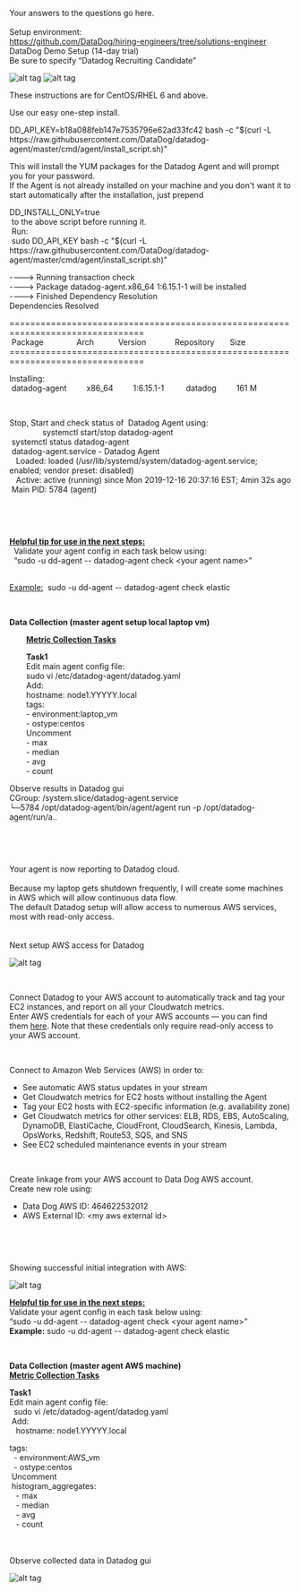 Your answers to the questions go here.
<br><br>Setup environment:
  <br>https://github.com/DataDog/hiring-engineers/tree/solutions-engineer
  <br>DataDog Demo Setup (14-day trial)
  <br>Be sure to specify “Datadog Recruiting Candidate”
 
 ![alt tag](https://github.com/wmc2112/datadogimages/blob/master/pg-1-image1.jpg)
 ![alt tag](https://github.com/wmc2112/datadogimages/blob/master/pg-2-image1.jpg)
 
<p>These instructions are for CentOS/RHEL 6 and above.</p>
<p>Use our easy one-step install.</p>
<p>DD_API_KEY=b18a088feb147e7535796e62ad33fc42 bash -c "$(curl -L https://raw.githubusercontent.com/DataDog/datadog-agent/master/cmd/agent/install_script.sh)"</p>
<p>This will install the YUM packages for the Datadog Agent and will prompt you for your password.<br /> If the Agent is not already installed on your machine and you don't want it to start automatically after the installation, just prepend&nbsp;</p>
<p>DD_INSTALL_ONLY=true<br>
&nbsp;to the above script before running it.<br>
&nbsp;Run:<br>
&nbsp;sudo DD_API_KEY<my_DatadogAPIKey> bash -c "$(curl -L https://raw.githubusercontent.com/DataDog/datadog-agent/master/cmd/agent/install_script.sh)"</p>
----&gt; Running transaction check<br>
----&gt; Package datadog-agent.x86_64 1:6.15.1-1 will be installed<br>
----&gt; Finished Dependency Resolution<br>
Dependencies Resolved<br>
<p>================================================================================<br>
&nbsp;Package&nbsp;&nbsp;&nbsp;&nbsp;&nbsp;&nbsp;&nbsp;&nbsp;&nbsp;&nbsp;&nbsp;&nbsp;&nbsp;&nbsp; Arch&nbsp;&nbsp;&nbsp;&nbsp;&nbsp;&nbsp;&nbsp;&nbsp;&nbsp;&nbsp; Version&nbsp;&nbsp;&nbsp;&nbsp;&nbsp;&nbsp;&nbsp;&nbsp;&nbsp;&nbsp;&nbsp;&nbsp; Repository&nbsp;&nbsp;&nbsp;&nbsp;&nbsp;&nbsp; Size<br>
================================================================================<br>
<p>Installing:<br>
&nbsp;datadog-agent&nbsp; &nbsp;&nbsp;&nbsp;&nbsp;&nbsp;&nbsp;&nbsp;x86_64&nbsp;&nbsp;&nbsp;&nbsp;&nbsp;&nbsp;&nbsp;&nbsp; 1:6.15.1-1&nbsp;&nbsp;&nbsp;&nbsp;&nbsp;&nbsp;&nbsp;&nbsp;&nbsp; datadog&nbsp;&nbsp;&nbsp;&nbsp;&nbsp;&nbsp;&nbsp;&nbsp; 161 M</p>
&nbsp;<br>
<p>Stop, Start and check status of &nbsp;Datadog Agent using:<br>
&nbsp;&nbsp;&nbsp;&nbsp;&nbsp;&nbsp;&nbsp;&nbsp;&nbsp;&nbsp;&nbsp;&nbsp;&nbsp;&nbsp; systemctl start/stop datadog-agent<br>
&nbsp;systemctl status datadog-agent<br>
&nbsp;datadog-agent.service - Datadog Agent<br>
&nbsp;&nbsp; Loaded: loaded (/usr/lib/systemd/system/datadog-agent.service; enabled; vendor preset: disabled)<br>
&nbsp;&nbsp; Active: active (running) since Mon 2019-12-16 20:37:16 EST; 4min 32s ago<br>
&nbsp;Main PID: 5784 (agent)</p>
<br>
<p>&nbsp;</p>
<p><strong><u>Helpful tip for use in the next steps:</u></strong><br>
&nbsp;&nbsp;Validate your agent config in each task below using:<br>
&nbsp;&nbsp;&ldquo;sudo -u dd-agent -- datadog-agent check &lt;your agent name&gt;&rdquo;<br>
&nbsp;</p>
<p><span style="text-decoration: underline;">Example:</span>&nbsp; sudo -u dd-agent -- datadog-agent check elastic</p>
<p>&nbsp;</p>
<p><strong>Data Collection (master agent setup local laptop vm)</strong><br>
<p style="padding-left: 30px;"><strong><u>Metric Collection Tasks</u></strong><br>
<p style="padding-left: 30px;"><strong>Task1</strong><br>
Edit main agent config file:<br>
sudo vi /etc/datadog-agent/datadog.yaml<br>
Add:<br>
hostname: node1.YYYYY.local<br>
tags:<br>
- environment:laptop_vm<br>
- ostype:centos<br>
Uncomment<br>
<histogram_aggregates:<br>
- max<br>
- median<br>
- avg<br>
- count<br>
</p>
<p>Observe results in Datadog gui<br>
CGroup: /system.slice/datadog-agent.service<br>
 └─5784 /opt/datadog-agent/bin/agent/agent run -p /opt/datadog-agent/run/a..<br>
</p>
<p>&nbsp;</p>
<p>&nbsp;</p>
<p>Your agent is now reporting to Datadog cloud.&nbsp;<br><br>
Because my laptop gets shutdown frequently, I will create some machines in AWS which will allow continuous data flow.<br>
The default Datadog setup will allow access to numerous AWS services, most with read-only access.<br>
<br><br>
Next setup AWS access for Datadog<br>

 
![alt tag](https://github.com/wmc2112/datadogimages/blob/master/pg-4-image1.jpg) 

<br>

<p>Connect Datadog to your AWS account to automatically track and tag your EC2 instances, and report on all your Cloudwatch metrics.<br>
Enter AWS credentials for each of your AWS accounts &mdash; you can find them&nbsp;<a href="https://aws-portal.amazon.com/gp/aws/developer/account/index.html?action=access-key">here</a>. Note that these credentials only require read-only access to your AWS account.</p>
<br>
<p>Connect to Amazon Web Services (AWS) in order to:</p>
<ul>
<li>See automatic AWS status updates in your stream</li>
<li>Get Cloudwatch metrics for EC2 hosts without installing the Agent</li>
<li>Tag your EC2 hosts with EC2-specific information (e.g. availability zone)</li>
<li>Get Cloudwatch metrics for other services: ELB, RDS, EBS, AutoScaling, DynamoDB, ElastiCache, CloudFront, CloudSearch, Kinesis, Lambda, OpsWorks, Redshift, Route53, SQS, and SNS</li>
<li>See EC2 scheduled maintenance events in your stream</li>
</ul>
<p>&nbsp;</p>
<p>Create linkage from your AWS account to Data Dog AWS account.<br>
Create new role using:</p>
<ul>
<li>Data Dog AWS ID: 464622532012</li>
<li>AWS External ID: &lt;my aws external id&gt;</li>
</ul>
<p>&nbsp;</p>
<p>&nbsp;</p>
<p>Showing successful initial integration with AWS:</p>

![alt tag](https://github.com/wmc2112/datadogimages/blob/master/pg-5-image1.jpg)


<p><strong><u>Helpful tip for use in the next steps:</u></strong><br>
Validate your agent config in each task below using:<br>
&ldquo;sudo -u dd-agent -- datadog-agent check &lt;your agent name&gt;&rdquo;<br>
<strong>Example:</strong>&nbsp;sudo -u dd-agent -- datadog-agent check elastic<br>
<p>&nbsp;</p>
<p><strong>Data Collection (master agent AWS machine)</strong><br>
<strong><u>Metric Collection Tasks</u></strong><br>
<p><strong>Task1</strong><br>
Edit main agent config file:<br>
&nbsp;&nbsp;sudo vi /etc/datadog-agent/datadog.yaml<br>
&nbsp;Add:<br>
&nbsp;&nbsp;&nbsp;hostname: node1.YYYYY.local<br>
<p>tags:<br>
&nbsp; - environment:AWS_vm<br>
&nbsp; - ostype:centos<br>
&nbsp;Uncomment<br>
&nbsp;histogram_aggregates:<br>
&nbsp;&nbsp; - max<br>
&nbsp;&nbsp; - median<br>
&nbsp;&nbsp; - avg<br>
&nbsp;&nbsp; - count<br>
&nbsp;<br>
&nbsp;<br>
  </p>
Observe collected data in Datadog gui<br>

![alt tag](https://github.com/wmc2112/datadogimages/blob/master/pg-6-image1.jpg)

